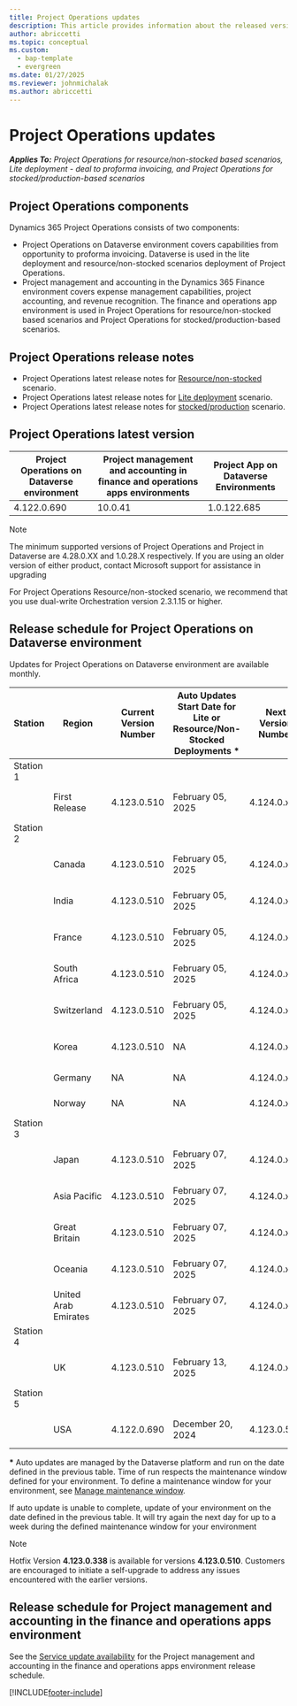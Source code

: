 ```yaml
---
title: Project Operations updates
description: This article provides information about the released versions of Dynamics 365 Project Operations.
author: abriccetti
ms.topic: conceptual
ms.custom: 
  - bap-template
  - evergreen
ms.date: 01/27/2025
ms.reviewer: johnmichalak
ms.author: abriccetti
---
```


# Project Operations updates

_**Applies To:** Project Operations for resource/non-stocked based scenarios, Lite deployment - deal to proforma invoicing, and Project Operations for stocked/production-based scenarios_



## Project Operations components

Dynamics 365 Project Operations consists of two components:

- Project Operations on Dataverse environment covers capabilities from opportunity to proforma invoicing. Dataverse is used in the lite deployment and resource/non-stocked scenarios deployment of Project Operations.
- Project management and accounting in the Dynamics 365 Finance environment covers expense management capabilities, project accounting, and revenue recognition. The finance and operations app environment is used in Project Operations for resource/non-stocked based scenarios and Project Operations for stocked/production-based scenarios.

## Project Operations release notes
- Project Operations latest release notes for [Resource/non-stocked](whats-new-dec-2024-resource-based.md) scenario.
- Project Operations latest release notes for [Lite deployment](../pro/whats-new/whats-new-dec-2024-lite.md) scenario.
- Project Operations latest release notes for [stocked/production](../prod-pma/whats-new/whats-new-Feb-2024-stocked.md) scenario.

## Project Operations latest version

| Project Operations on Dataverse environment | Project management and accounting in finance and operations apps environments | Project App on Dataverse Environments |
| --- | --- | --- |
| 4.122.0.690 | 10.0.41 | 1.0.122.685 |

> [!NOTE]
> The minimum supported versions of Project Operations and Project in Dataverse are 4.28.0.XX and 1.0.28.X respectively. If you are using an older version of either product, contact Microsoft support for assistance in upgrading

For Project Operations Resource/non-stocked scenario, we recommend that you use dual-write Orchestration version 2.3.1.15 or higher.

## Release schedule for Project Operations on Dataverse environment

Updates for Project Operations on Dataverse environment are available monthly. 

| Station | Region | Current Version Number | Auto Updates Start Date for Lite or Resource/Non-Stocked Deployments * | Next Version Number | Next Version Number Available For Self Update | Auto Updates Start For Next Version |
|-----------|---------------|-----------------|-------------------------|--------------|------------------------|--------------------|
| Station 1 | &nbsp;        | &nbsp;          | &nbsp;                  | &nbsp;       | &nbsp;                 | &nbsp;             |
| &nbsp;    | First Release | 4.123.0.510      | February 05, 2025        | 4.124.0.x    | February 14, 2025      | February 21, 2025  |
| Station 2 | &nbsp;        | &nbsp;          | &nbsp;                  | &nbsp;       | &nbsp;                 | &nbsp;             |
| &nbsp;    | Canada        | 4.123.0.510      | February 05, 2025        | 4.124.0.x    | February 21, 2025      | February 28, 2025  |
| &nbsp;    | India         | 4.123.0.510      | February 05, 2025        | 4.124.0.x    | February 21, 2025      | February 28, 2025  |
| &nbsp;    | France        | 4.123.0.510      | February 05, 2025        | 4.124.0.x    | February 21, 2025      | February 28, 2025  |
| &nbsp;    | South Africa  | 4.123.0.510      | February 05, 2025        | 4.124.0.x    | February 21, 2025      | February 28, 2025  |
| &nbsp;    | Switzerland   | 4.123.0.510      | February 05, 2025        | 4.124.0.x    | February 21, 2025      | February 28, 2025  |
| &nbsp;    | Korea         | 4.123.0.510      | NA                       | 4.124.0.x    | February 21, 2025      | February 28, 2025   |
| &nbsp;    | Germany       | NA               | NA                       | 4.124.0.x    | February 21, 2025      | NA  |
| &nbsp;    | Norway        | NA               | NA                       | 4.124.0.x    | February 21, 2025      | NA  |
| Station 3 | &nbsp;        | &nbsp;           | &nbsp;                   | &nbsp;       | &nbsp;                 | &nbsp;             |
| &nbsp;    | Japan         | 4.123.0.510      | February 07, 2025        | 4.124.0.x    | February 28, 2025      | March 07, 2025  |
| &nbsp;    | Asia Pacific  | 4.123.0.510      | February 07, 2025        | 4.124.0.x    | February 28, 2025      | March 07, 2025  |
| &nbsp;    | Great Britain | 4.123.0.510      | February 07, 2025        | 4.124.0.x    | February 28, 2025      | March 07, 2025  |
| &nbsp;    | Oceania       | 4.123.0.510      | February 07, 2025        | 4.124.0.x    | February 28, 2025      | March 07, 2025  |
| &nbsp;    | United Arab Emirates       | 4.123.0.510      | February 07, 2025        | 4.124.0.x    | February 28, 2025      | March 07, 2025  |
| Station 4 | &nbsp;        | &nbsp;          | &nbsp;                  | &nbsp;       | &nbsp;                 | &nbsp;             |
| &nbsp;    | UK            | 4.123.0.510      | February 13, 2025        | 4.124.0.x    | March 07, 2025      | March 14, 2025  |
| Station 5 | &nbsp;        | &nbsp;          | &nbsp;                  | &nbsp;       | &nbsp;                 | &nbsp;             |
| &nbsp;    | USA           | 4.122.0.690      | December 20, 2024        | 4.123.0.510    | February 13, 2025      | February 20, 2025  |

__\*__ Auto updates are managed by the Dataverse platform and run on the date defined in the previous table. Time of run respects the maintenance window defined for your environment. To define a maintenance window for your environment, see [Manage maintenance window](/power-platform/admin/manage-maintenance-window).

If auto update is unable to complete, update of your environment on the date defined in the previous table. It will try again the next day for up to a week during the defined maintenance window for your environment

> [!NOTE]
> Hotfix Version **4.123.0.338** is available for versions **4.123.0.510**. Customers are encouraged to initiate a self-upgrade to address any issues encountered with the earlier versions.

## Release schedule for Project management and accounting in the finance and operations apps environment

See the [Service update availability](/dynamics365/fin-ops-core/fin-ops/get-started/public-preview-releases?toc=%2fdynamics365%2ffinance%2ftoc.json) for the Project management and accounting in the finance and operations apps environment release schedule. 

[!INCLUDE[footer-include](../includes/footer-banner.md)]
